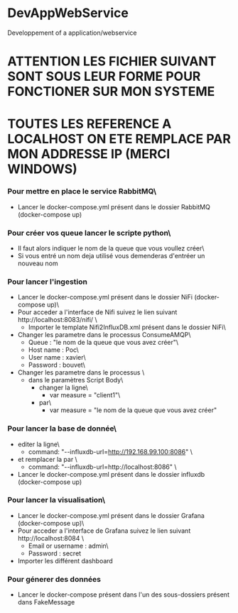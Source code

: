 # DevAppWebService
Developpement of a application/webservice

# ATTENTION LES FICHIER SUIVANT SONT SOUS LEUR FORME POUR FONCTIONER SUR MON SYSTEME
# TOUTES LES REFERENCE A LOCALHOST ON ETE REMPLACE PAR MON ADDRESSE IP (MERCI WINDOWS)

### Pour mettre en place le service RabbitMQ\
  - Lancer le docker-compose.yml présent dans le dossier RabbitMQ (docker-compose up)


### Pour créer vos queue lancer le scripte python\
  - Il faut alors indiquer le nom de la queue que vous voullez créer\
  - Si vous entré un nom deja utilisé vous demenderas d'entréer un nouveau nom
  

### Pour lancer l'ingestion 
- Lancer le docker-compose.yml présent dans le dossier NiFi (docker-compose up)\
-  Pour acceder a l'interface de Nifi suivez le lien suivant http://localhost:8083/nifi/ \
    - Importer le template Nifi2InfluxDB.xml présent dans le dossier NiFi\
  - Changer les parametre dans le processus ConsumeAMQP\
    - Queue : "le nom de la queue que vous avez créer"\
    - Host name : Poc\
    - User name : xavier\
    - Password : bouvet\
  - Changer les parametre dans le processus \
    - dans le paramètres Script Body\
      - changer la ligne\
        - var measure = "client1"\
      - par\
        - var measure = "le nom de la queue que vous avez créer"
    

### Pour lancer la base de donnée\
  - editer la ligne\
    - command: "--influxdb-url=http://192.168.99.100:8086" \
  - et remplacer la par \
    - command: "--influxdb-url=http://localhost:8086" \
  - Lancer le docker-compose.yml présent dans le dossier influxdb (docker-compose up)
  
  
### Pour lancer la visualisation\
  - Lancer le docker-compose.yml présent dans le dossier Grafana (docker-compose up)\
  - Pour acceder a l'interface de Grafana suivez le lien suivant http://localhost:8084 \
    - Email or username : admin\
    - Password : secret
  - Importer les différent dashboard
  
### Pour génerer des données
  - Lancer le docker-compose présent dans l'un des sous-dossiers présent dans FakeMessage
